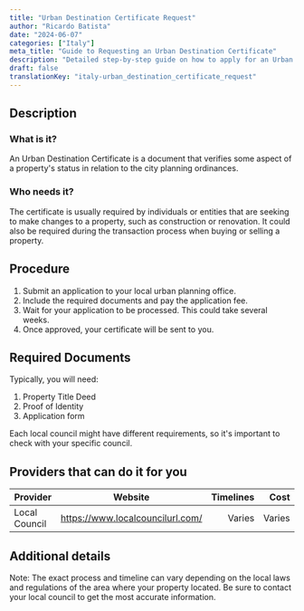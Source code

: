 ```yaml
---
title: "Urban Destination Certificate Request"
author: "Ricardo Batista"
date: "2024-06-07"
categories: ["Italy"]
meta_title: "Guide to Requesting an Urban Destination Certificate"
description: "Detailed step-by-step guide on how to apply for an Urban Destination Certificate"
draft: false
translationKey: "italy-urban_destination_certificate_request"
---
```


## Description
### What is it?

An Urban Destination Certificate is a document that verifies some aspect of a property's status in relation to the city planning ordinances.

### Who needs it?
The certificate is usually required by individuals or entities that are seeking to make changes to a property, such as construction or renovation. It could also be required during the transaction process when buying or selling a property.

## Procedure

1. Submit an application to your local urban planning office.
2. Include the required documents and pay the application fee.
3. Wait for your application to be processed. This could take several weeks.
4. Once approved, your certificate will be sent to you.

## Required Documents

Typically, you will need:

1. Property Title Deed
2. Proof of Identity
3. Application form

Each local council might have different requirements, so it's important to check with your specific council.

## Providers that can do it for you

| Provider            |     Website            |     Timelines  |       Cost      |
| ---------------- | -------------------- |  --------: | -----------: |
| Local Council       |  https://www.localcouncilurl.com/       |       Varies        |        Varies       |

## Additional details
Note: The exact process and timeline can vary depending on the local laws and regulations of the area where your property located. Be sure to contact your local council to get the most accurate information.
